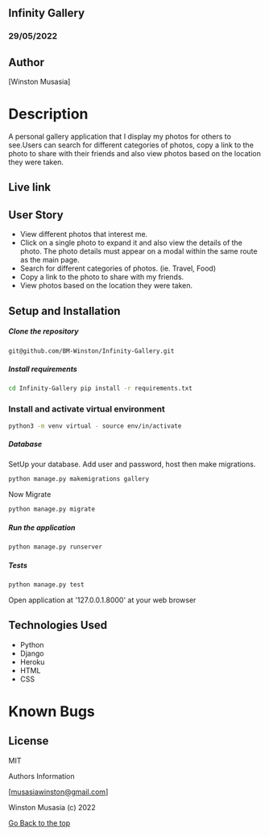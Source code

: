## Infinity Gallery

### 29/05/2022

## Author

[Winston Musasia]

# Description

A personal gallery application that I display my photos for others to see.Users can search for different categories of photos, copy a link to the photo to share with their friends and also view photos based on the location they were taken.


## Live link


## User Story

* View different photos that interest me.
* Click on a single photo to expand it and also view the details of the photo. The photo details must appear on a modal within the same route as the main page.
* Search for different categories of photos. (ie. Travel, Food)
* Copy a link to the photo to share with my friends.
* View photos based on the location they were taken.

## Setup and Installation

##### Clone the repository
```bash
git@github.com/BM-Winston/Infinity-Gallery.git
```
##### Install requirements 
```bash
cd Infinity-Gallery pip install -r requirements.txt
```
### Install and activate virtual environment
```bash
python3 -m venv virtual - source env/in/activate
```
 ##### Database  
  SetUp your database. Add user and password, host then make migrations. 
 ```bash 
python manage.py makemigrations gallery
 ``` 
 Now Migrate  
 ```bash 
 python manage.py migrate 
```
##### Run the application  
 ```bash 
 python manage.py runserver 
``` 

##### Tests 
 ```bash 
 python manage.py test 
```

Open application at '127.0.0.1.8000' at your web browser



## Technologies Used

* Python
* Django
* Heroku
* HTML
* CSS

# Known Bugs


## License
MIT

Authors Information

[musasiawinston@gmail.com]

Winston Musasia (c) 2022


[Go Back to the top](#Infinity-Gallery)





